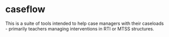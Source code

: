 # caseflow
This is a suite of tools intended to help case managers with their caseloads - primarily teachers managing interventions in RTI or MTSS structures.
